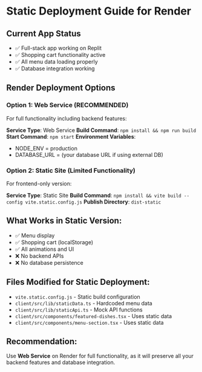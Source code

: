 # Static Deployment Guide for Render

## Current App Status
- ✅ Full-stack app working on Replit
- ✅ Shopping cart functionality active
- ✅ All menu data loading properly
- ✅ Database integration working

## Render Deployment Options

### Option 1: Web Service (RECOMMENDED)
For full functionality including backend features:

**Service Type**: Web Service
**Build Command**: `npm install && npm run build`
**Start Command**: `npm start`
**Environment Variables**:
- NODE_ENV = production
- DATABASE_URL = (your database URL if using external DB)

### Option 2: Static Site (Limited Functionality)
For frontend-only version:

**Service Type**: Static Site
**Build Command**: `npm install && vite build --config vite.static.config.js`
**Publish Directory**: `dist-static`

## What Works in Static Version:
- ✅ Menu display
- ✅ Shopping cart (localStorage)
- ✅ All animations and UI
- ❌ No backend APIs
- ❌ No database persistence

## Files Modified for Static Deployment:
- `vite.static.config.js` - Static build configuration
- `client/src/lib/staticData.ts` - Hardcoded menu data
- `client/src/lib/staticApi.ts` - Mock API functions
- `client/src/components/featured-dishes.tsx` - Uses static data
- `client/src/components/menu-section.tsx` - Uses static data

## Recommendation:
Use **Web Service** on Render for full functionality, as it will preserve all your backend features and database integration.